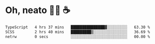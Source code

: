 # Oh, neato 🧑‍💻 ☕

<!--START_SECTION:waka-->

```txt
TypeScript   4 hrs 37 mins   ███████████████▓░░░░░░░░░   63.30 %
SCSS         2 hrs 40 mins   █████████▒░░░░░░░░░░░░░░░   36.69 %
netrw        0 secs          ░░░░░░░░░░░░░░░░░░░░░░░░░   00.00 %
```

<!--END_SECTION:waka-->
